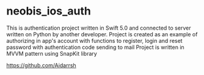 # neobis_ios_auth
This is authentication project written in Swift 5.0 and connected to server written on Python by another developer.
Project is created as an example of authorizing in app's account with functions to register, login and reset password with authentication code sending to mail
Project is written in MVVM pattern using SnapKit library

https://github.com/Aidarrsh
